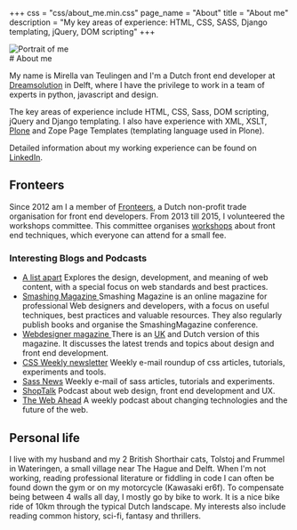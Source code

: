 +++
css = "css/about_me.min.css"
page_name = "About"
title = "About me"
description = "My key areas of experience: HTML, CSS, SASS, Django templating, jQuery, DOM scripting"
+++

<div class="photos">
    <img src="/img/aboutme-front.jpg" alt="Portrait of me"
        class="photo-front" role="img">
</div>
# About me

My name is Mirella van Teulingen and I'm a Dutch front end developer at
[Dreamsolution](http://www.dreamsolution.nl) in Delft, where
I have the privilege to work in a team of experts in python, javascript
and design.

The key areas of experience include HTML, CSS, Sass, DOM scripting, jQuery and Django templating.
I also have experience with XML, XSLT, [Plone](http://www.plone.org) and
Zope Page Templates (templating language used in Plone).

Detailed information about my working experience can be found on
[LinkedIn](http://www.linkedin.com/in/mirellavanteulingen).

## Fronteers

Since 2012 am I a member of [Fronteers](http://www.fronteers.nl),
a Dutch non-profit trade organisation for front end developers.
From 2013 till 2015, I volunteered the workshops committee. This committee
organises [workshops](https://fronteers.nl/workshops) about
front end techniques, which everyone can attend for a small fee.


### Interesting Blogs and Podcasts

<ul class="article_list" role="list">
    <li class="item" role="listitem">
        <a class="title" href="http://www.alistapart.com/">A list apart</a>
        Explores the design, development, and meaning of web content, with a
        special focus on web standards and best practices.
    </li>
    <li class="item" role="listitem">
        <a class="title" href="http://www.smashingmagazine.com/">
            Smashing Magazine
        </a>
        Smashing Magazine is an online magazine for professional Web designers
        and developers, with a focus on useful techniques, best practices and
        valuable resources. They also regularly publish books and organise
        the SmashingMagazine conference.
    </li>
    <li class="item" role="listitem">
        <a class="title" href="http://www.webdesignermagazine.nl/">
            Webdesigner magazine
        </a>
        There is an <a href="http://www.webdesignermag.co.uk/about/">UK</a>
        and Dutch version of this magazine. It discusses the latest
        trends and topics about design and front end development.
    </li>
    <li class="item" role="listitem">
        <a class="title" href="http://css-weekly.com/">CSS Weekly newsletter</a>
        Weekly e-mail roundup of css articles, tutorials, experiments and tools.
    </li>
    <li class="item" role="listitem">
        <a class="title" href="http://www.sassnews.com/">Sass News</a>
        Weekly e-mail of sass articles, tutorials and experiments.
    </li>
    <li class="item" role="listitem">
        <a class="title" href="http://shoptalkshow.com/">ShopTalk</a>
        Podcast about web design, front end development and UX.
    </li>
    <li class="item" role="listitem">
        <a class="title" href="http://5by5.tv/webahead">The Web Ahead</a>
        A weekly podcast about changing technologies and the future of the web.
    </li>
</ul>

## Personal life

I live with my husband and my 2 British Shorthair cats, Tolstoj and Frummel in Wateringen,
a small village near The Hague and Delft. When I'm not working, reading professional
literature or fiddling in code I can often be found down the gym or on my motorcycle (Kawasaki er6f).
To compensate being between 4 walls all day, I mostly go by bike to work.
It is a nice bike ride of 10km through the typical Dutch landscape.
My interests also include reading common history, sci-fi, fantasy and thrillers.